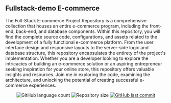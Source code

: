 ## Fullstack-demo E-commerce
<div style="display: inline_block">
The Full-Stack E-commerce Project Repository is a comprehensive collection that houses an entire e-commerce program, including the front-end, back-end, and database components. Within this repository, you will find the complete source code, configurations, and assets related to the development of a fully functional e-commerce platform. From the user interface design and responsive layouts to the server-side logic and database structure, this repository encapsulates the entirety of the project's implementation. Whether you are a developer looking to explore the intricacies of building an e-commerce solution or an aspiring entrepreneur seeking inspiration for your online store, this repository offers valuable insights and resources. Join me in exploring the code, examining the architecture, and unlocking the potential of creating successful e-commerce experiences.
</div>
<p align="center">
  <img alt="GitHub language count" src="https://img.shields.io/github/languages/count/yurigregorio/fullstack-demo">

  <img alt="Repository size" src="https://img.shields.io/github/repo-size/yurigregorio/fullstack-demo">

  <a href="https://github.com/yurigregorio/fullstack-demo/master">
    <img alt="GitHub last commit" src="https://img.shields.io/github/last-commit/yurigregorio/fullstack-demo">
  </a>
</p>
